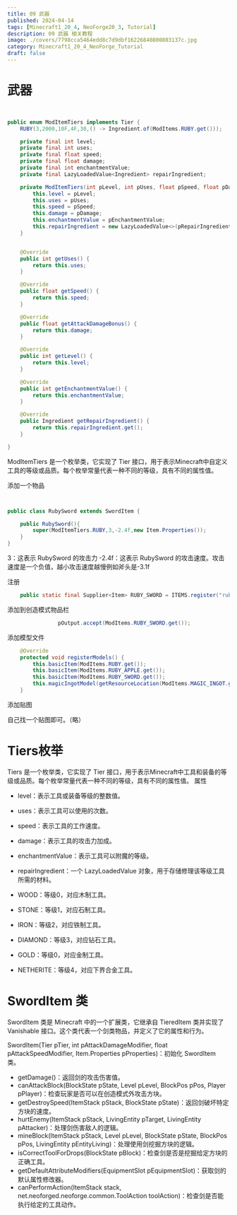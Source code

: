 ```yaml
---
title: 09 武器
published: 2024-04-14
tags: [Minecraft1_20_4, NeoForge20_3, Tutorial]
description: 09 武器 相关教程
image: ./covers/7798cca5464edd8c7d9dbf16226840800803137c.jpg
category: Minecraft1_20_4_NeoForge_Tutorial
draft: false
---
```

# 武器

```java


public enum ModItemTiers implements Tier {
    RUBY(3,2000,10F,4F,30,() -> Ingredient.of(ModItems.RUBY.get()));

    private final int level;
    private final int uses;
    private final float speed;
    private final float damage;
    private final int enchantmentValue;
    private final LazyLoadedValue<Ingredient> repairIngredient;

    private ModItemTiers(int pLevel, int pUses, float pSpeed, float pDamage, int pEnchantmentValue, Supplier<Ingredient> pRepairIngredient) {
        this.level = pLevel;
        this.uses = pUses;
        this.speed = pSpeed;
        this.damage = pDamage;
        this.enchantmentValue = pEnchantmentValue;
        this.repairIngredient = new LazyLoadedValue<>(pRepairIngredient);
    }


    @Override
    public int getUses() {
        return this.uses;
    }

    @Override
    public float getSpeed() {
        return this.speed;
    }

    @Override
    public float getAttackDamageBonus() {
        return this.damage;
    }

    @Override
    public int getLevel() {
        return this.level;
    }

    @Override
    public int getEnchantmentValue() {
        return this.enchantmentValue;
    }

    @Override
    public Ingredient getRepairIngredient() {
        return this.repairIngredient.get();
    }

}

```
ModItemTiers 是一个枚举类，它实现了 Tier 接口，用于表示Minecraft中自定义工具的等级或品质。每个枚举常量代表一种不同的等级，具有不同的属性值。


添加一个物品

```java


public class RubySword extends SwordItem {

    public RubySword(){
        super(ModItemTiers.RUBY,3,-2.4f,new Item.Properties());
    }
}

```

3：这表示 RubySword 的攻击力
-2.4f：这表示 RubySword 的攻击速度。攻击速度是一个负值，越小攻击速度越慢例如斧头是-3.1f

注册

```java
    public static final Supplier<Item> RUBY_SWORD = ITEMS.register("ruby_sword", RubySword::new);

```
添加到创造模式物品栏

```java
                pOutput.accept(ModItems.RUBY_SWORD.get());

```
添加模型文件

```java
    @Override
    protected void registerModels() {
        this.basicItem(ModItems.RUBY.get());
        this.basicItem(ModItems.RUBY_APPLE.get());
        this.basicItem(ModItems.RUBY_SWORD.get());
        this.magicIngotModel(getResourceLocation(ModItems.MAGIC_INGOT.get()));
    }

```

添加贴图

自己找一个贴图即可。（略）

# Tiers枚举

Tiers 是一个枚举类，它实现了 Tier 接口，用于表示Minecraft中工具和装备的等级或品质。每个枚举常量代表一种不同的等级，具有不同的属性值。
属性

- level：表示工具或装备等级的整数值。
- uses：表示工具可以使用的次数。
- speed：表示工具的工作速度。
- damage：表示工具的攻击力加成。
- enchantmentValue：表示工具可以附魔的等级。
- repairIngredient：一个 LazyLoadedValue 对象，用于存储修理该等级工具所需的材料。

- WOOD：等级0，对应木制工具。
- STONE：等级1，对应石制工具。
- IRON：等级2，对应铁制工具。
- DIAMOND：等级3，对应钻石工具。
- GOLD：等级0，对应金制工具。
- NETHERITE：等级4，对应下界合金工具。

# SwordItem 类

SwordItem 类是 Minecraft 中的一个扩展类，它继承自 TieredItem 类并实现了 Vanishable 接口。这个类代表一个剑类物品，并定义了它的属性和行为。

SwordItem(Tier pTier, int pAttackDamageModifier, float pAttackSpeedModifier, Item.Properties pProperties)：初始化 SwordItem 类。

- getDamage()：返回剑的攻击伤害值。
- canAttackBlock(BlockState pState, Level pLevel, BlockPos pPos, Player pPlayer)：检查玩家是否可以在创造模式外攻击方块。
- getDestroySpeed(ItemStack pStack, BlockState pState)：返回剑破坏特定方块的速度。
- hurtEnemy(ItemStack pStack, LivingEntity pTarget, LivingEntity pAttacker)：处理剑伤害敌人的逻辑。
- mineBlock(ItemStack pStack, Level pLevel, BlockState pState, BlockPos pPos, LivingEntity pEntityLiving)：处理使用剑挖掘方块的逻辑。
- isCorrectToolForDrops(BlockState pBlock)：检查剑是否是挖掘给定方块的正确工具。
- getDefaultAttributeModifiers(EquipmentSlot pEquipmentSlot)：获取剑的默认属性修改器。
- canPerformAction(ItemStack stack, net.neoforged.neoforge.common.ToolAction toolAction)：检查剑是否能执行给定的工具动作。
